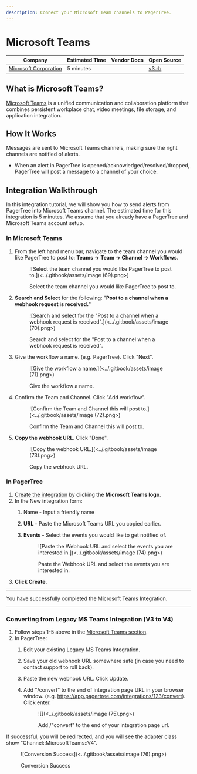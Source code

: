 ```yaml
---
description: Connect your Microsoft Team channels to PagerTree.
---
```


# Microsoft Teams

| Company                                                                                                    | Estimated Time | Vendor Docs | Open Source                                                                                                                                 |
| ---------------------------------------------------------------------------------------------------------- | -------------- | ----------- | ------------------------------------------------------------------------------------------------------------------------------------------- |
| [Microsoft Corporation](https://www.microsoft.com/en-us/microsoft-365/microsoft-teams/group-chat-software) | 5 minutes      |             | [v3.rb](https://github.com/PagerTree/pager\_tree-integrations/blob/main/app/models/pager\_tree/integrations/channel/microsoft\_teams/v3.rb) |

## What is Microsoft Teams?

[Microsoft Teams](https://www.microsoft.com/en-us/microsoft-365/microsoft-teams/group-chat-software) is a unified communication and collaboration platform that combines persistent workplace chat, video meetings, file storage, and application integration.

## How It Works

Messages are sent to Microsoft Teams channels, making sure the right channels are notified of alerts.

* When an alert in PagerTree is opened/acknowledged/resolved/dropped, PagerTree will post a message to a channel of your choice.

## Integration Walkthrough

In this integration tutorial, we will show you how to send alerts from PagerTree into Microsoft Teams channel. The estimated time for this integration is 5 minutes. We assume that you already have a PagerTree and Microsoft Teams account setup.

### In Microsoft Teams

1.  From the left hand menu bar, navigate to the team channel you would like PagerTree to post to: **Teams -> Team -> Channel -> Workflows.**

    <figure>![Select the team channel you would like PagerTree to post to.](<../.gitbook/assets/image (69).png>)<figcaption><p>Select the team channel you would like PagerTree to post to.</p></figcaption></figure>
2.  **Search and Select** for the following: "**Post to a channel when a webhook request is received.**"

    <figure>![Search and select for the &#x22;Post to a channel when a webhook request is received&#x22;.](<../.gitbook/assets/image (70).png>)<figcaption><p>Search and select for the "Post to a channel when a webhook request is received".</p></figcaption></figure>
3.  Give the workflow a name. (e.g. PagerTree). Click "Next".

    <figure>![Give the workflow a name.](<../.gitbook/assets/image (71).png>)<figcaption><p>Give the workflow a name.</p></figcaption></figure>
4.  Confirm the Team and Channel. Click "Add workflow".

    <figure>![Confirm the Team and Channel this will post to.](<../.gitbook/assets/image (72).png>)<figcaption><p>Confirm the Team and Channel this will post to.</p></figcaption></figure>
5.  **Copy the webhook URL**. Click "Done".

    <figure>![Copy the webhook URL.](<../.gitbook/assets/image (73).png>)<figcaption><p>Copy the webhook URL.</p></figcaption></figure>

### In PagerTree

1. [Create the integration](introduction.md#create-an-integration) by clicking the **Microsoft Teams logo**.
2. In the New integration form:
   1. Name - Input a friendly name
   2. **URL -** Paste the Microsoft Teams URL you copied earlier.
   3.  **Events -** Select the events you would like to get notified of.

       <figure>![Paste the Webhook URL and select the events you are interested in.](<../.gitbook/assets/image (74).png>)<figcaption><p>Paste the Webhook URL and select the events you are interested in.</p></figcaption></figure>
3. **Click Create.**

***

You have successfully completed the Microsoft Teams Integration.

***

### Converting from Legacy MS Teams Integration (V3 to V4)

1. Follow steps 1-5 above in the [Microsoft Teams section](microsoft-teams.md#in-microsoft-teams).
2. In PagerTree:
   1. Edit your existing Legacy MS Teams Integration.
   2. Save your old webhook URL somewhere safe (in case you need to contact support to roll back).
   3. Paste the new webhook URL. Click Update.
   4.  Add "/convert" to the end of integration page URL in your browser window. (e.g. https://app.pagertree.com/integrations/123/convert). Click enter.

       <figure>![](<../.gitbook/assets/image (75).png>)<figcaption><p>Add /"convert" to the end of your integration page url.</p></figcaption></figure>

If successful, you will be redirected, and you will see the adapter class show "Channel::MicrosoftTeams::V4".

<figure>![Conversion Success](<../.gitbook/assets/image (76).png>)<figcaption><p>Conversion Success</p></figcaption></figure>
